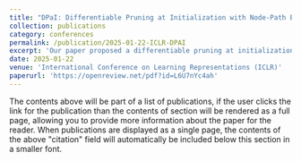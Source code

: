 ```yaml
---
title: "DPaI: Differentiable Pruning at Initialization with Node-Path Balance Principle"
collection: publications
category: conferences
permalink: /publication/2025-01-22-ICLR-DPAI
excerpt: 'Our paper proposed a differentiable pruning at initialization methods that achived significantly better performance on pruning at initialization tasks.'
date: 2025-01-22
venue: 'International Conference on Learning Representations (ICLR)'
paperurl: 'https://openreview.net/pdf?id=L6U7nYc4ah'
---
```


The contents above will be part of a list of publications, if the user clicks the link for the publication than the contents of section will be rendered as a full page, allowing you to provide more information about the paper for the reader. When publications are displayed as a single page, the contents of the above "citation" field will automatically be included below this section in a smaller font.
